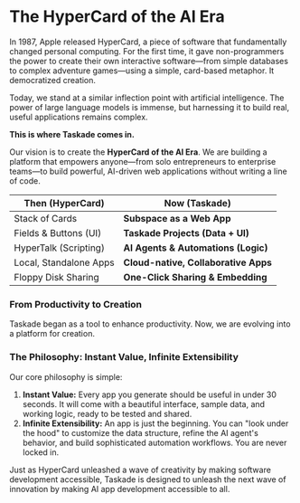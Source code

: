 # The HyperCard of the AI Era

In 1987, Apple released HyperCard, a piece of software that fundamentally changed personal computing. For the first time, it gave non-programmers the power to create their own interactive software—from simple databases to complex adventure games—using a simple, card-based metaphor. It democratized creation.

Today, we stand at a similar inflection point with artificial intelligence. The power of large language models is immense, but harnessing it to build real, useful applications remains complex.

**This is where Taskade comes in.**

Our vision is to create the **HyperCard of the AI Era**. We are building a platform that empowers anyone—from solo entrepreneurs to enterprise teams—to build powerful, AI-driven web applications without writing a line of code.

| Then (HyperCard)             | Now (Taskade)                                       |
| ---------------------------- | ----------------------------------------------------- |
| Stack of Cards               | **Subspace as a Web App**                             |
| Fields & Buttons (UI)        | **Taskade Projects (Data + UI)**                      |
| HyperTalk (Scripting)        | **AI Agents & Automations (Logic)**                   |
| Local, Standalone Apps       | **Cloud-native, Collaborative Apps**                  |
| Floppy Disk Sharing          | **One-Click Sharing & Embedding**                       |

### From Productivity to Creation

Taskade began as a tool to enhance productivity. Now, we are evolving into a platform for creation.

### The Philosophy: Instant Value, Infinite Extensibility

Our core philosophy is simple:

1.  **Instant Value:** Every app you generate should be useful in under 30 seconds. It will come with a beautiful interface, sample data, and working logic, ready to be tested and shared.
2.  **Infinite Extensibility:** An app is just the beginning. You can "look under the hood" to customize the data structure, refine the AI agent's behavior, and build sophisticated automation workflows. You are never locked in.

Just as HyperCard unleashed a wave of creativity by making software development accessible, Taskade is designed to unleash the next wave of innovation by making AI app development accessible to all. 